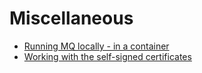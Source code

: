 
# Miscellaneous

- [Running MQ locally - in a container](running-mq-locally.md)
- [Working with the self-signed certificates](self-signed-certs.md)